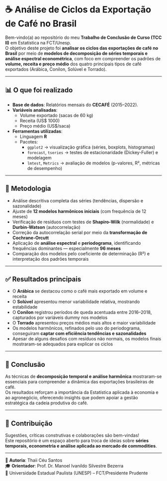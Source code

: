 # ☕ Análise de Ciclos da Exportação de Café no Brasil  

Bem-vindo(a) ao repositório do meu **Trabalho de Conclusão de Curso (TCC II)** em Estatística na FCT/Unesp.  
O objetivo deste projeto foi **analisar os ciclos das exportações de café no Brasil** por meio de **modelos de decomposição de séries temporais e análise espectral econométrica**, com foco em compreender os padrões de **volume, receita e preço médio** dos quatro principais tipos de café exportados (Arábica, Conilon, Solúvel e Torrado).  

---

## 📊 O que foi realizado  

- **Base de dados**: Relatórios mensais do **CECAFÉ** (2015–2022).  
- **Variáveis analisadas**:  
  - Volume exportado (sacas de 60 kg)  
  - Receita (US$ 1000)  
  - Preço médio (US$/saca)  
- **Ferramentas utilizadas**:  
  - Linguagem **R**  
  - Pacotes:  
    - `ggplot2` → visualização gráfica (séries, boxplots, histogramas)  
    - `forecast`, `tseries` → testes de estacionaridade (Dickey-Fuller) e modelagem  
    - `lmtest`, `Metrics` → avaliação de modelos (p-valores, R², métricas de desempenho)  

---

## 🧩 Metodologia  

- Análise descritiva completa das séries (tendências, dispersão e sazonalidade)  
- Ajuste de **12 modelos harmônicos iniciais** (com frequência de 12 meses)  
- Verificação de resíduos com testes de **Shapiro-Wilk** (normalidade) e **Durbin-Watson** (autocorrelação)  
- Correção da autocorrelação serial por meio da **transformação de Cochrane-Orcutt**  
- Aplicação de **análise espectral** e **periodograma**, identificando frequências dominantes — especialmente **96 meses**  
- Comparação dos modelos pelo coeficiente de determinação (R²) e interpretação dos padrões temporais  

---

## ✅ Resultados principais  

- O **Arábica** se destacou como o café mais exportado em volume e receita  
- O **Solúvel** apresentou menor variabilidade relativa, mostrando estabilidade  
- O **Conilon** registrou períodos de queda acentuada entre 2016–2018, capturados por variáveis dummy nos modelos  
- O **Torrado** apresentou preços médios mais altos e maior variabilidade  
- Os modelos harmônicos, refinados pelo uso do periodograma, conseguiram **captar com eficiência tendências e sazonalidades**  
- Apesar de alguns desafios com resíduos não normais, os modelos finais mostraram-se adequados para explicar os ciclos  

---

## 🚀 Conclusão  

As técnicas de **decomposição temporal e análise harmônica** mostraram-se essenciais para compreender a dinâmica das exportações brasileiras de café.  
Os resultados reforçam a importância da Estatística aplicada à economia e ao agronegócio, oferecendo insights que podem apoiar a gestão estratégica da cadeia produtiva do café.  

---

## 🤝 Contribuição  

Sugestões, críticas construtivas e colaborações são bem-vindas!  
Este repositório é um espaço aberto para troca de ideias sobre **séries temporais, econometria e análise aplicada ao mercado de commodities**.  

---

📌 **Autoria**: Thaii Céu Santos  
🎓 **Orientador**: Prof. Dr. Manoel Ivanildo Silvestre Bezerra  
📍 Universidade Estadual Paulista (UNESP) – FCT/Presidente Prudente  

